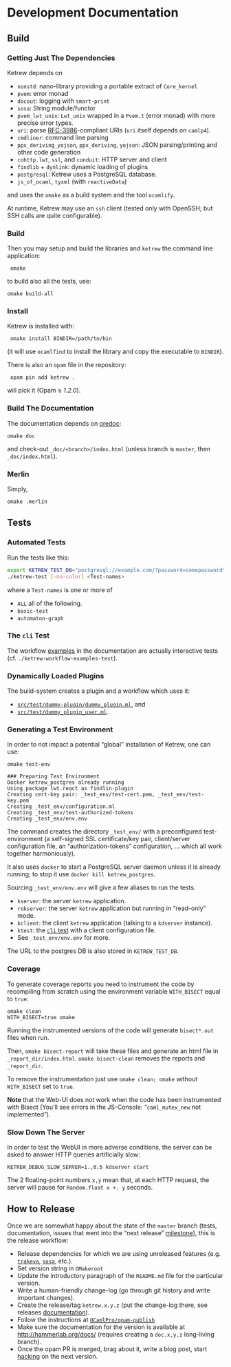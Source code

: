 
Development Documentation
=========================

Build
-----

### Getting Just The Dependencies

Ketrew depends on

- `nonstd`: nano-library providing a portable extract of `Core_kernel`
- `pvem`: error monad
- `docout`: logging with `smart-print`
- `sosa`:  String module/functor
- `pvem_lwt_unix`: `Lwt_unix` wrapped in a `Pvem.t` (error monad) with more
  precise error types.
- `uri`: parse [RFC-3986](http://www.ietf.org/rfc/rfc3986.txt)-compliant URIs
  (`uri` itself depends on `camlp4`).
- `cmdliner`: command line parsing
- `ppx_deriving_yojson`, `ppx_deriving`, `yojson`: JSON
  parsing/printing and other code generation
- `cohttp.lwt`, `ssl`, and `conduit`: HTTP server and client
- `findlib` + `dynlink`: dynamic loading of plugins 
- `postgresql`: Ketrew uses a PostgreSQL database.
- `js_of_ocaml`, `tyxml` (with `reactiveData`)

and uses the `omake` as a build system and the tool `ocamlify`.

At runtime, Ketrew may use an `ssh` client (tested only with OpenSSH; but SSH
calls are quite configurable).


### Build

Then you may setup and build the libraries and `ketrew` the command line
application:

     omake

to build also all the tests, use:

    omake build-all

### Install

Ketrew is installed with:

     omake install BINDIR=/path/to/bin
     
(it will use `ocamlfind` to install the library and copy the executable to
`BINDIR`).

There is also an `opam` file in the repository:

     opam pin add ketrew .

will pick it (Opam ≥ *1.2.0*).


### Build The Documentation

The documentation depends on [oredoc](https://github.com/smondet/oredoc):

    omake doc

and check-out `_doc/<branch>/index.html` (unless branch is `master`, then
`_doc/index.html`).

### Merlin

Simply,

    omake .merlin

Tests
-----

### Automated Tests

Run the tests like this:

```bash
export KETREW_TEST_DB="postgresql://example.com/?password=somepassword"
./ketrew-test [-no-color] <Test-names>
```

where a `Test-names` is one or more of

- `ALL` all of the following.
- `basic-test`
- `automaton-graph`


### The `cli` Test

The workflow [examples](../test/Workflow_Examples.ml) in the documentation
are actually interactive tests (cf. `./ketrew-workflow-examples-test`).

### Dynamically Loaded Plugins

The build-system creates a plugin and a workflow which uses it:

- [`src/test/dummy-plugin/dummy_plugin.ml`](src/test/dummy-plugin/dummy_plugin.ml),
  and
- [`src/test/dummy_plugin_user.ml`](src/test/dummy_plugin_user.ml).

### Generating a Test Environment

In order to not impact a potential “global” installation of Ketrew, one can
use:

    omake test-env

```goodresult
### Preparing Test Environment
Docker ketrew_postgres already running
Using package lwt.react as findlin-plugin
Creating cert-key pair: _test_env/test-cert.pem, _test_env/test-key.pem
Creating _test_env/configuration.ml
Creating _test_env/test-authorized-tokens
Creating _test_env/env.env
```

The command creates the directory `_test_env/` with a preconfigured
test-environment (a self-signed SSL certificate/key pair,
client/server configuration file, an “authorization-tokens”
configuration, … which all work together harmoniously).

It also uses `docker` to start a PostgreSQL server daemon unless it is already
running; to stop it use `docker kill ketrew_postgres`.

Sourcing `_test_env/env.env` will give a few aliases to run the tests.

- `kserver`: the server `ketrew` application.
- `rokserver`: the server `ketrew` application but running in “read-only” mode.
- `kclient`: the client `ketrew` application (talking to a `kdserver` instance).
- `ktest`: the [`cli` test](../test/Workflow_Examples.ml) with a client configuration file.
- See `_test_env/env.env` for more.

The URL to the postgres DB is also stored in `KETREW_TEST_DB`.

### Coverage

To generate coverage reports you need to instrument the code by
recompiling from scratch using the environment variable
`WITH_BISECT` equal to `true`:

    omake clean
    WITH_BISECT=true omake

Running the instrumented versions of the code will generate `bisect*.out` files
when run.

Then, `omake bisect-report` will take these files
and generate an html file in `_report_dir/index.html`. `omake bisect-clean`
removes the reports and `_report_dir`.

To remove the instrumentation just use `omake clean; omake` without
`WITH_BISECT` set to `true`.

**Note** that the Web-UI does not work when the code has been instrumented with
Bisect (You'll see errors in the JS-Console: “`caml_mutex_new` not
implemented”).

### Slow Down The Server

In order to test the WebUI in more adverse conditions, the server can be asked
to answer HTTP queries artificially slow:

    KETREW_DEBUG_SLOW_SERVER=1.,0.5 kdserver start

The 2 floating-point numbers `x,y` mean that, at each HTTP request, the server
will pause for `Random.float x +. y` seconds.

How to Release
--------------

Once we are somewhat happy about the state of the `master` branch (tests,
documentation, issues that went into the “next release”
[milestone](https://github.com/hammerlab/ketrew/milestones)), this is the
release workflow:

- Release dependencies for which we are using unreleased features
  (e.g. [`trakeva`](https://github.com/smondet/trakeva),
  [`sosa`](https://github.com/smondet/sosa), etc.).
- Set version string in `OMakeroot`
- Update the introductory paragraph of the `README.md` file for the particular
  version.
- Write a human-friendly change-log (go through git history and write important
  changes).
- Create the release/tag `ketrew.x.y.z` (put the change-log there, see
  releases [documentation](https://github.com/blog/1547-release-your-software)).
- Follow the instructions at
  [`OCamlPro/opam-publish`](https://github.com/OCamlPro/opam-publish)
- Make sure the documentation for the version is available at
  <http://hammerlab.org/docs/> (requires creating a `doc.x,y,z` long-living
  branch).
- Once the opam PR is merged, brag about it, write a blog post, start
  [hacking](https://github.com/hammerlab/ketrew/issues?q=is%3Aopen+is%3Aissue)
  on the next version.

